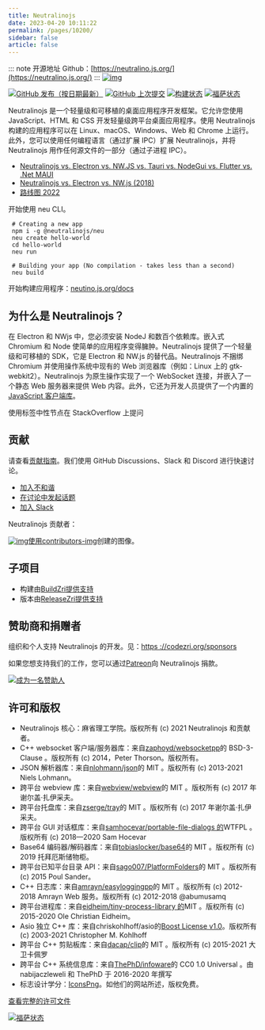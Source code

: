 ```yaml
---
title: Neutralinojs
date: 2023-04-20 10:11:22
permalink: /pages/10200/
sidebar: false
article: false
---
```

::: note 开源地址
Github：[https://neutralino.js.org/](https://neutralino.js.org/)
::: 
[![img](https://camo.githubusercontent.com/bcd2e8e127e0587f421465b88ef9e6791a9d07764412c38211ae09ae51a933c6/68747470733a2f2f63646e2e7261776769742e636f6d2f6e65757472616c696e6f6a732f6e65757472616c696e6f6a732e6769746875622e696f2f62363637663263322f646f63732f6e6c6c6f676f2e706e67)](https://camo.githubusercontent.com/bcd2e8e127e0587f421465b88ef9e6791a9d07764412c38211ae09ae51a933c6/68747470733a2f2f63646e2e7261776769742e636f6d2f6e65757472616c696e6f6a732f6e65757472616c696e6f6a732e6769746875622e696f2f62363637663263322f646f63732f6e6c6c6f676f2e706e67)

[![GitHub 发布（按日期最新）](https://camo.githubusercontent.com/45b4df7913f647f8212bdaa23516b18dfdd08dd512ad48be9ef42dd98f935c22/68747470733a2f2f696d672e736869656c64732e696f2f6769746875622f762f72656c656173652f6e65757472616c696e6f6a732f6e65757472616c696e6f6a73)](https://github.com/neutralinojs/neutralinojs/releases) [![GitHub 上次提交](https://camo.githubusercontent.com/f5df4c2821b161e6098d36a84c4295b3aeed12ba27dadcb8d35ca307ad792a15/68747470733a2f2f696d672e736869656c64732e696f2f6769746875622f6c6173742d636f6d6d69742f6e65757472616c696e6f6a732f6e65757472616c696e6f6a732e737667)](https://github.com/neutralinojs/neutralinojs/commits/main) [![构建状态](https://github.com/neutralinojs/neutralinojs/actions/workflows/test_suite.yml/badge.svg)](https://github.com/neutralinojs/neutralinojs/actions/workflows/test_suite.yml/badge.svg) [![福萨状态](https://camo.githubusercontent.com/a2cdb36865f6a591c381153aa4ad2426bad7a24cbfb185d27322d5376e6190da/68747470733a2f2f6170702e666f7373612e636f6d2f6170692f70726f6a656374732f6769742532426769746875622e636f6d2532466e65757472616c696e6f6a732532466e65757472616c696e6f6a732e7376673f747970653d736869656c64)](https://app.fossa.com/projects/git%2Bgithub.com%2Fneutralinojs%2Fneutralinojs?ref=badge_shield)

Neutralinojs 是一个轻量级和可移植的桌面应用程序开发框架。它允许您使用 JavaScript、HTML 和 CSS 开发轻量级跨平台桌面应用程序。使用 Neutralinojs 构建的应用程序可以在 Linux、macOS、Windows、Web 和 Chrome 上运行。此外，您可以使用任何编程语言（通过扩展 IPC）扩展 Neutralinojs，并将 Neutralinojs 用作任何源文件的一部分（通过子进程 IPC）。

- [Neutralinojs vs. Electron vs. NW.JS vs. Tauri vs. NodeGui vs. Flutter vs. .Net MAUI](https://github.com/Elanis/web-to-desktop-framework-comparison)
- [Neutralinojs vs. Electron vs. NW.js (2018)](https://github.com/neutralinojs/evaluation)
- [路线图 2022](https://github.com/neutralinojs/roadmap#roadmap-2022)

开始使用 neu CLI。

```shell
 # Creating a new app
 npm i -g @neutralinojs/neu
 neu create hello-world
 cd hello-world
 neu run

 # Building your app (No compilation - takes less than a second)
 neu build
```

开始构建应用程序：[neutino.js.org/docs](https://neutralino.js.org/docs)

## 为什么是 Neutralinojs？

在 Electron 和 NWjs 中，您必须安装 NodeJ 和数百个依赖库。嵌入式 Chromium 和 Node 使简单的应用程序变得臃肿。Neutralinojs 提供了一个轻量级和可移植的 SDK，它是 Electron 和 NW.js 的替代品。Neutralinojs 不捆绑 Chromium 并使用操作系统中现有的 Web 浏览器库（例如：Linux 上的 gtk-webkit2）。Neutralinojs 为原生操作实现了一个 WebSocket 连接，并嵌入了一个静态 Web 服务器来提供 Web 内容。此外，它还为开发人员提供了一个内置的[JavaScript 客户端库](https://github.com/neutralinojs/neutralino.js)。

使用标签中性节点在 StackOverflow 上提问

## 贡献

请查看[贡献指南](https://neutralino.js.org/docs/contributing/framework-developer-guide)。我们使用 GitHub Discussions、Slack 和 Discord 进行快速讨论。

- [加入不和谐](https://discord.gg/cybpp4guTJ)
- [在讨论中发起话题](https://github.com/neutralinojs/neutralinojs/discussions)
- [加入 Slack](https://join.slack.com/t/neutralinojs/shared_invite/zt-b7mbivj5-pKpO6U5drmeT68vKD_pc6w)

Neutralinojs 贡献者：

[![img](https://camo.githubusercontent.com/a8e5cc8b3532a8cb0983d0a2d6c7e926169948682a26fb0161981f3e4adc8daf/68747470733a2f2f636f6e7472696275746f72732d696d672e66697265626173656170702e636f6d2f696d6167653f7265706f3d6e65757472616c696e6f6a732f6e65757472616c696e6f6a73)](https://github.com/neutralinojs/neutralinojs/graphs/contributors)[使用contributors-img](https://contributors-img.firebaseapp.com/)创建的图像。

## 子项目

- 构建由[BuildZri提供支持](https://codezri.org/docs/buildzri/intro)
- 版本由[ReleaseZri提供支持](https://codezri.org/docs/releasezri/intro)

## 赞助商和捐赠者

组织和个人支持 Neutralinojs 的开发。见：[https ://codezri.org/sponsors](https://codezri.org/sponsors)

如果您想支持我们的工作，您可以通过[Patreon](https://www.patreon.com/shalithasuranga)向 Neutralinojs 捐款。

[![成为一名赞助人](https://camo.githubusercontent.com/2b7105015397da52617ce6775a339b0b99d689d6f644c2ce911c5d472362bcbd/68747470733a2f2f63352e70617472656f6e2e636f6d2f65787465726e616c2f6c6f676f2f6265636f6d655f615f706174726f6e5f627574746f6e2e706e67)](https://www.patreon.com/shalithasuranga)

## 许可和版权

- Neutralinojs 核心：麻省理工学院。版权所有 (c) 2021 Neutralinojs 和贡献者。
- C++ websocket 客户端/服务器库：来自[zaphoyd/websocketpp](https://github.com/zaphoyd/websocketpp)的 BSD-3-Clause 。版权所有 (c) 2014，Peter Thorson。版权所有。
- JSON 解析器库：来自[nlohmann/json](https://github.com/nlohmann/json)的 MIT 。版权所有 (c) 2013-2021 Niels Lohmann。
- 跨平台 webview 库：来自[webview/webview](https://github.com/webview/webview)的 MIT 。版权所有 (c) 2017 年谢尔盖·扎伊采夫。
- 跨平台托盘库：来自[zserge/tray](https://github.com/zserge/tray)的 MIT 。版权所有 (c) 2017 年谢尔盖·扎伊采夫。
- 跨平台 GUI 对话框库：来自[samhocevar/portable-file-dialogs 的](https://github.com/samhocevar/portable-file-dialogs)WTFPL 。版权所有 (c) 2018—2020 Sam Hocevar
- Base64 编码器/解码器库：来自[tobiaslocker/base64](https://github.com/tobiaslocker/base64)的 MIT 。版权所有 (c) 2019 托拜厄斯储物柜。
- 跨平台已知平台目录 API：来自[sago007/PlatformFolders](https://github.com/sago007/PlatformFolders)的 MIT 。版权所有 (c) 2015 Poul Sander。
- C++ 日志库：来自[amrayn/easyloggingpp](https://github.com/amrayn/easyloggingpp)的 MIT 。版权所有 (c) 2012-2018 Amrayn Web 服务。版权所有 (c) 2012-2018 @abumusamq
- 跨平台进程库：来自[eidheim/tiny-process-library 的](https://gitlab.com/eidheim/tiny-process-library)MIT 。版权所有 (c) 2015-2020 Ole Christian Eidheim。
- Asio 独立 C++ 库：来自chriskohlhoff/asio的[Boost License v1.0](https://www.boost.org/LICENSE_1_0.txt)。版权所有 (c) 2003-2021 Christopher M. Kohlhoff
- 跨平台 C++ 剪贴板库：来自[dacap/clip](https://github.com/dacap/clip)的 MIT 。版权所有 (c) 2015-2021 大卫卡佩罗
- 跨平台 C++ 系统信息库：来自[ThePhD/infoware](https://github.com/ThePhD/infoware)的 CC0 1.0 Universal 。由 nabijaczleweli 和 ThePhD 于 2016-2020 年撰写
- 标志设计学分：[IconsPng](https://www.iconspng.com/image/2688/atom-orange)。如他们的网站所述，版权免费。

[查看完整的许可文件](https://github.com/neutralinojs/neutralinojs/blob/main/LICENSE)

[![福萨状态](https://camo.githubusercontent.com/86b0937521a43e4cb9dcbee116c67ed2586a6ae9d4740a3d5c5813cafd5d27a4/68747470733a2f2f6170702e666f7373612e636f6d2f6170692f70726f6a656374732f6769742532426769746875622e636f6d2532466e65757472616c696e6f6a732532466e65757472616c696e6f6a732e7376673f747970653d6c61726765)](https://app.fossa.com/projects/git%2Bgithub.com%2Fneutralinojs%2Fneutralinojs?ref=badge_large)


